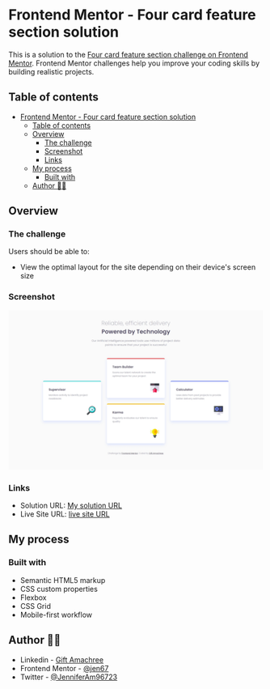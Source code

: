 # Frontend Mentor - Four card feature section solution

This is a solution to the [Four card feature section challenge on Frontend Mentor](https://www.frontendmentor.io/challenges/four-card-feature-section-weK1eFYK). Frontend Mentor challenges help you improve your coding skills by building realistic projects.

## Table of contents

- [Frontend Mentor - Four card feature section solution](#frontend-mentor---four-card-feature-section-solution)
  - [Table of contents](#table-of-contents)
  - [Overview](#overview)
    - [The challenge](#the-challenge)
    - [Screenshot](#screenshot)
    - [Links](#links)
  - [My process](#my-process)
    - [Built with](#built-with)
  - [Author 👩‍💻](#author-)

## Overview

### The challenge

Users should be able to:

- View the optimal layout for the site depending on their device's screen size

### Screenshot

![My desktop view](./design/My-deskopview.jpeg)

### Links

- Solution URL: [My solution URL](https://github.com/jen67/Frontendmentor-challenges/tree/main/four-card-feature-section)
- Live Site URL: [live site URL](https://jen67.github.io/Frontendmentor-challenges/four-card-feature-section)

## My process

### Built with

- Semantic HTML5 markup
- CSS custom properties
- Flexbox
- CSS Grid
- Mobile-first workflow

## Author 👩‍💻

- Linkedin - [Gift Amachree](https://www.linkedin.com/in/gift-amachree-8a523623b/)
- Frontend Mentor - [@jen67](https://www.frontendmentor.io/profile/jen67)
- Twitter - [@JenniferAm96723](https://www.twitter.com/JenniferAm96723)

